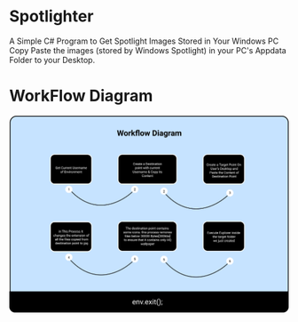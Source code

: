 # Spotlighter

A Simple C# Program to Get Spotlight Images Stored in Your Windows PC
<br>
Copy Paste the images (stored by Windows Spotlight) in your PC's Appdata Folder to your Desktop.

# WorkFlow Diagram 

<img src="https://github.com/ImageHostx/ImageHostx.github.io/blob/main/workflow.png" />
